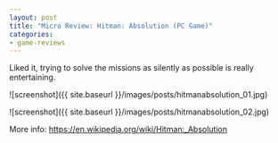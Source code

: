 ```yaml
---
layout: post
title: "Micro Review: Hitman: Absolution (PC Game)"
categories:
- game-reviews
---
```



Liked it, trying to solve the missions as silently as possible is really entertaining.


![screenshot]({{ site.baseurl }}/images/posts/hitmanabsolution_01.jpg)

![screenshot]({{ site.baseurl }}/images/posts/hitmanabsolution_02.jpg)


<p>More info: <a href="https://en.wikipedia.org/wiki/Hitman:_Absolution">https://en.wikipedia.org/wiki/Hitman:_Absolution</a><p>

